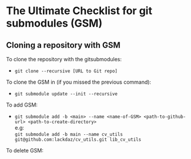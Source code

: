 # The Ultimate Checklist for git submodules (GSM)

## Cloning a repository with GSM
To clone the repository with the gitsubmodules:
- `git clone --recursive [URL to Git repo]`

To clone the GSM in (if you missed the previous command):
- `git submodule update --init --recursive`

To add GSM:
- `git submodule add -b <main> --name <name-of-GSM> <path-to-github-url> <path-to-create-directory>`  
e.g:  
`git submodule add -b main --name cv_utils git@github.com:lackdaz/cv_utils.git lib_cv_utils`

To delete GSM:


